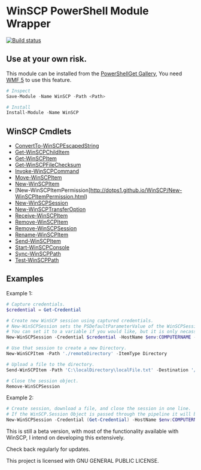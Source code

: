 # WinSCP PowerShell Module Wrapper

[![Build status](https://ci.appveyor.com/api/projects/status/dgoq6w2xsfh52m6h?svg=true)](https://ci.appveyor.com/project/dotps1/winscp)

## Use at your own risk.

This module can be installed from the [PowerShellGet Gallery](https://www.powershellgallery.com/packages/WinSCP/),  You need [WMF 5](https://www.microsoft.com/en-us/download/details.aspx?id=44987) to use this feature.
```PowerShell
# Inspect
Save-Module -Name WinSCP -Path <Path>

# Install
Install-Module -Name WinSCP
```

## WinSCP Cmdlets

* [ConvertTo-WinSCPEscapedString](http://dotps1.github.io/WinSCP/ConvertTo-WinSCPEscapedString.html)
* [Get-WinSCPChildItem](http://dotps1.github.io/WinSCP/Get-WinSCPChildItem.html)
* [Get-WinSCPItem](http://dotps1.github.io/WinSCP/Get-WinSCPItem.html)
* [Get-WinSCPFileChecksum](http://dotps1.github.io/WinSCP/Get-WinSCPItemChecksum.html)
* [Invoke-WinSCPCommand](http://dotps1.github.io/WinSCP/Invoke-WinSCPCommand.html)
* [Move-WinSCPItem](http://dotps1.github.io/WinSCP/Move-WinSCPItem.html)
* [New-WinSCPItem](http://dotps1.github.io/WinSCP/New-WinSCPItem.html)
* [New-WinSCPItemPermission]http://dotps1.github.io/WinSCP/New-WinSCPItemPermission.html)
* [New-WinSCPSession](http://dotps1.github.io/WinSCP/New-WinSCPSession.html)
* [New-WinSCPTransferOption](http://dotps1.github.io/WinSCP/New-WinSCPTransferOption.html)
* [Receive-WinSCPItem](http://dotps1.github.io/WinSCP/Receive-WinSCPItem.html)
* [Remove-WinSCPItem](http://dotps1.github.io/WinSCP/Remove-WinSCPItem.html)
* [Remove-WinSCPSession](http://dotps1.github.io/WinSCP/Remove-WinSCPSession.html)
* [Rename-WinSCPItem](http://dotps1.github.io/WinSCP/Rename-WinSCPItem.html)
* [Send-WinSCPItem](http://dotps1.github.io/WinSCP/Send-WinSCPItem.html)
* [Start-WinSCPConsole](http://dotps1.github.io/WinSCP/Start-WinSCPConsole.html)
* [Sync-WinSCPPath](http://dotps1.github.io/WinSCP/Sync-WinSCPPath.html)
* [Test-WinSCPPath](http://dotps1.github.io/WinSCP/Test-WinSCPPath.html)


## Examples

Example 1:

```PowerShell
# Capture credentials.
$credential = Get-Credential

# Create new WinSCP session using captured credentials.
# New-WinSCPSession sets the PSDefaultParameterValue of the WinSCPSession parameter for all other cmdlets to this WinSCP.Session object.
# You can set it to a variable if you would like, but it is only necassary if you will have more then one session open at a time.
New-WinSCPSession -Credential $credential -HostName $env:COMPUTERNAME -Protocol Ftp

# Use that session to create a new Directory.
New-WinSCPItem -Path './remoteDirectory' -ItemType Directory

# Upload a file to the directory.
Send-WinSCPItem -Path 'C:\localDirectory\localFile.txt' -Destination '/remoteDirectory/'

# Close the session object.
Remove-WinSCPSession
```

Example 2:
```PowerShell
# Create session, download a file, and close the session in one line.
# If the WinSCP.Session Object is passed through the pipeline it will be auto-closed upon the completion of that command.
New-WinSCPSession -Credential (Get-Credential) -HostName $env:COMPUTERNAME -Protocol Ftp | Receive-WinSCPItem -Path './file.txt' -Destination 'C:\folder\'
```

This is still a beta version, with most of the functionality available with WinSCP, I intend on developing this extensively.  

Check back regularly for updates.


This project is licensed with GNU GENERAL PUBLIC LICENSE.
